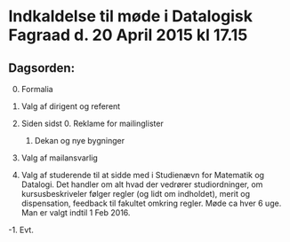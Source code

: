 # Indkaldelse til møde i Datalogisk Fagraad d. 20 April 2015 kl 17.15

## Dagsorden:

0. Formalia
  0. Valg af dirigent og referent

1. Siden sidst
    0. Reklame for mailinglister
    1. Dekan og nye bygninger

3. Valg af mailansvarlig

4. Valg af studerende til at sidde med i Studienævn for Matematik og Datalogi. Det handler om alt hvad der vedrører studiordninger, om kursusbeskriveler følger regler (og lidt om indholdet), merit og dispensation, feedback til fakultet omkring regler. Møde ca hver 6 uge. Man er valgt indtil 1 Feb 2016.

-1. Evt.
